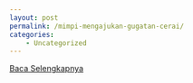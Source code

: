 ```yaml
---
layout: post
permalink: /mimpi-mengajukan-gugatan-cerai/
categories:
    - Uncategorized
---
```


[Baca Selengkapnya](/09)